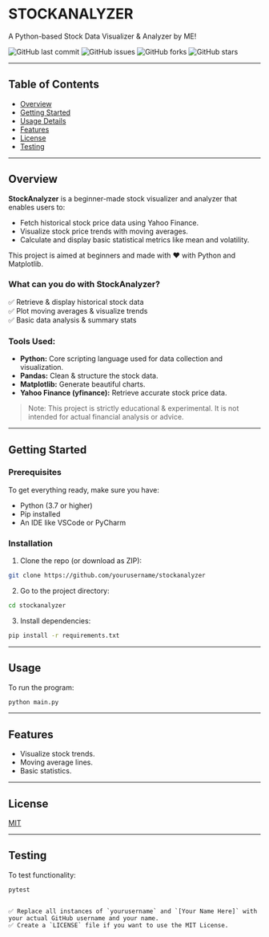 

# STOCKANALYZER

A Python-based Stock Data Visualizer & Analyzer by ME!

![GitHub last commit](https://img.shields.io/github/last-commit/yourusername/stockanalyzer)
![GitHub issues](https://img.shields.io/github/issues/yourusername/stockanalyzer)
![GitHub forks](https://img.shields.io/github/forks/yourusername/stockanalyzer)
![GitHub stars](https://img.shields.io/github/stars/yourusername/stockanalyzer)

---

## Table of Contents

- [Overview](#overview)
- [Getting Started](#getting-started)
- [Usage Details](#usage-details)
- [Features](#features)
- [License](#license)
- [Testing](#testing)

---

## Overview

**StockAnalyzer** is a beginner-made stock visualizer and analyzer that enables users to:

- Fetch historical stock price data using Yahoo Finance.
- Visualize stock price trends with moving averages.
- Calculate and display basic statistical metrics like mean and volatility.

This project is aimed at beginners and made with ❤️ with Python and Matplotlib.

### What can you do with StockAnalyzer?

✅ Retrieve & display historical stock data  
✅ Plot moving averages & visualize trends  
✅ Basic data analysis & summary stats  

### Tools Used:

- **Python:** Core scripting language used for data collection and visualization.
- **Pandas:** Clean & structure the stock data.
- **Matplotlib:** Generate beautiful charts.
- **Yahoo Finance (yfinance):** Retrieve accurate stock price data.

> Note: This project is strictly educational & experimental. It is not intended for actual financial analysis or advice.

---

## Getting Started

### Prerequisites

To get everything ready, make sure you have:

- Python (3.7 or higher)
- Pip installed
- An IDE like VSCode or PyCharm

### Installation

1. Clone the repo (or download as ZIP):

```bash
git clone https://github.com/yourusername/stockanalyzer
````

2. Go to the project directory:

```bash
cd stockanalyzer
```

3. Install dependencies:

```bash
pip install -r requirements.txt
```

---

## Usage

To run the program:

```bash
python main.py
```

---

## Features

* Visualize stock trends.
* Moving average lines.
* Basic statistics.

---

## License

[MIT](LICENSE)

---

## Testing

To test functionality:

```bash
pytest
```

```

✅ Replace all instances of `yourusername` and `[Your Name Here]` with your actual GitHub username and your name.  
✅ Create a `LICENSE` file if you want to use the MIT License.
```
